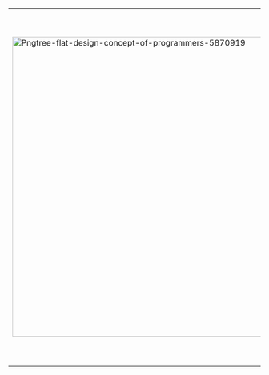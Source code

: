 <table border="0">
<tr border="0">
<td border="0">
 <a href="https://ibb.co/NmPwQDY"><img src="https://i.ibb.co/QCRszSm/Pngtree-flat-design-concept-of-programmers-5870919.png" alt="Pngtree-flat-design-concept-of-programmers-5870919" border="0" width="600px"></a>
 </td>
<td width="400px"; background-color="#1C1E21">
 <strong>Olá, meu nome é Lais e sou Desenvolvedora Front end e UI Designer </strong>. Estou cursando em Análise e Desenvolvimento de sistemas.  Desde que tivo o primeiro contato com front-end percebi que é onde quero focar meus  estudos, e abranger meus conhecimentos, pretendo estudar as tecnologias mais modernas do mercado e evoluir sempre !.
            <h2 color="blue">
                🔥Habilidades</h2>
            HTML5, CSS3, SASS, Javascript ES6 +, SQL, noções de UI / UX .
            <h2>
                🚀Pretendo Aprender</h2>
            ReactJS, React Native, SEO e afins.
            <h2> 📫Quer Falar Comigo?</h2>
   Me mande mensagem em alguma dessas redes sociais abaixo! <br>
 https://www.linkedin.com/in/laís-fernanda/

</div>
</td>
</tr>
</table>
